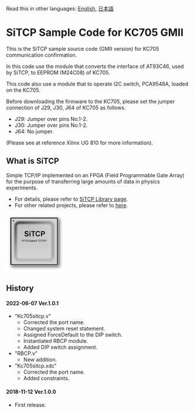 Read this in other languages: [English](README.md), [日本語](README.ja.md)

# SiTCP Sample Code for KC705 GMII

This is the SiTCP sample source code (GMII version) for KC705 communication confirmation.

In this code use the module that converts the interface of AT93C46, used by SiTCP, to EEPROM (M24C08) of KC705.

This code also use a module that to operate I2C switch, PCA9548A, loaded on the KC705.

Before downloading the firmware to the KC705, please set the jumper connection of J29, J30, J64 of KC705 as follows.

* J29: Jumper over pins No.1-2.
* J30: Jumper over pins No.1-2.
* J64: No jumper.

(Please see at reference Xilinx UG 810 for more information).


## What is SiTCP

Simple TCP/IP implemented on an FPGA (Field Programmable Gate Array) for the purpose of transferring large amounts of data in physics experiments.

* For details, please refer to [SiTCP Library page](https://www.bbtech.co.jp/en/products/sitcp-library/).
* For other related projects, please refer to [here](https://github.com/BeeBeansTechnologies).

![SiTCP](sitcp.png)


## History

#### 2022-06-07 Ver.1.0.1

* "Kc705sitcp.v"
     * Corrected the port name.
     * Changed system reset statement.
     * Assigned ForceDefault to the DIP switch.
     * Instantiated RBCP module.
     * Added DIP switch assignment.
* "RBCP.v"
     * New addition.
* "Kc705sitcp.xdc"
     * Corrected the port name.
     * Added constraints.

#### 2018-11-12 Ver.1.0.0

* First release.